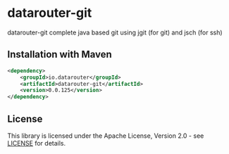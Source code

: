 # datarouter-git

datarouter-git complete java based git using jgit (for git) and jsch (for ssh)

## Installation with Maven

```xml
<dependency>
	<groupId>io.datarouter</groupId>
	<artifactId>datarouter-git</artifactId>
	<version>0.0.125</version>
</dependency>
```

## License

This library is licensed under the Apache License, Version 2.0 - see [LICENSE](../LICENSE) for details.
